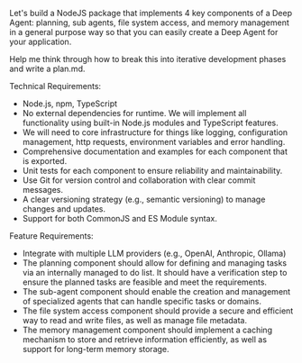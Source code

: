 Let's build a NodeJS package that implements 4 key components of a Deep Agent: planning, sub agents, file system access, and memory management in a general purpose way so that you can easily create a Deep Agent for your application.

Help me think through how to break this into iterative development phases and write a plan.md.

Technical Requirements:

- Node.js, npm, TypeScript
- No external dependencies for runtime.   We will implement all functionality using built-in Node.js modules and TypeScript features.
- We will need to core infrastructure for things like logging, configuration management, http requests, environment variables and error handling.
- Comprehensive documentation and examples for each component that is exported.
- Unit tests for each component to ensure reliability and maintainability.
- Use Git for version control and collaboration with clear commit messages.
- A clear versioning strategy (e.g., semantic versioning) to manage changes and updates.
- Support for both CommonJS and ES Module syntax.

Feature Requirements:
- Integrate with multiple LLM providers (e.g., OpenAI, Anthropic, Ollama)
- The planning component should allow for defining and managing tasks via an internally managed to do list.  It should have a verification step to ensure the planned tasks are feasible and meet the requirements.
- The sub-agent component should enable the creation and management of specialized agents that can handle specific tasks or domains.
- The file system access component should provide a secure and efficient way to read and write files, as well as manage file metadata.
- The memory management component should implement a caching mechanism to store and retrieve information efficiently, as well as support for long-term memory storage.
